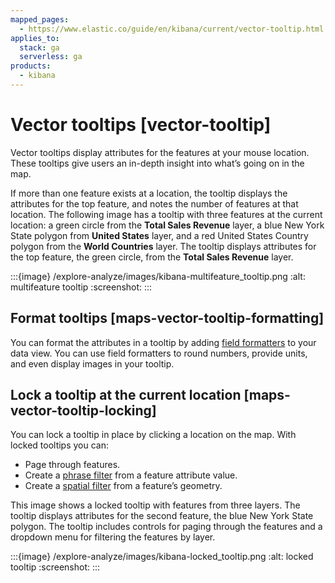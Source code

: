 ```yaml
---
mapped_pages:
  - https://www.elastic.co/guide/en/kibana/current/vector-tooltip.html
applies_to:
  stack: ga
  serverless: ga
products:
  - kibana
---
```


# Vector tooltips [vector-tooltip]

Vector tooltips display attributes for the features at your mouse location. These tooltips give users an in-depth insight into what’s going on in the map.

If more than one feature exists at a location, the tooltip displays the attributes for the top feature, and notes the number of features at that location. The following image has a tooltip with three features at the current location: a green circle from the **Total Sales Revenue** layer, a blue New York State polygon from **United States** layer, and a red United States Country polygon from the **World Countries** layer. The tooltip displays attributes for the top feature, the green circle, from the **Total Sales Revenue** layer.

:::{image} /explore-analyze/images/kibana-multifeature_tooltip.png
:alt: multifeature tooltip
:screenshot:
:::


## Format tooltips [maps-vector-tooltip-formatting]

You can format the attributes in a tooltip by adding [field formatters](../../find-and-organize/data-views.md#managing-fields) to your data view. You can use field formatters to round numbers, provide units, and even display images in your tooltip.


## Lock a tooltip at the current location [maps-vector-tooltip-locking]

You can lock a tooltip in place by clicking a location on the map. With locked tooltips you can:

* Page through features.
* Create a [phrase filter](maps-create-filter-from-map.md#maps-phrase-filter) from a feature attribute value.
* Create a [spatial filter](maps-create-filter-from-map.md#maps-spatial-filters) from a feature’s geometry.

This image shows a locked tooltip with features from three layers. The tooltip displays attributes for the second feature, the blue New York State polygon.  The tooltip includes controls for paging through the features and a dropdown menu for filtering the features by layer.

:::{image} /explore-analyze/images/kibana-locked_tooltip.png
:alt: locked tooltip
:screenshot:
:::

